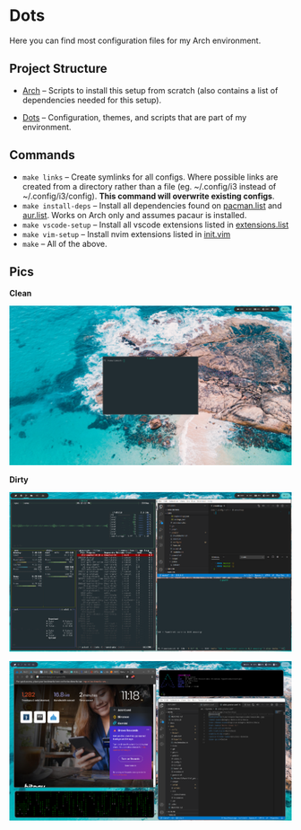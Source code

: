 # Dots

Here you can find most configuration files for my Arch environment.

## Project Structure

- [Arch](./arch/README.md) – Scripts to install this setup from scratch (also
  contains a list of dependencies needed for this setup).

- [Dots](./dots/README.md) – Configuration, themes, and scripts that are part of
  my environment.

## Commands

- `make links` – Create symlinks for all configs. Where possible links
  are created from a directory rather than a file (eg. ~/.config/i3 instead of
  ~/.config/i3/config). **This command will overwrite existing configs**.
- `make install-deps` – Install all dependencies found on
  [pacman.list](./arch/pacman.list) and [aur.list](./arch/aur.list). Works on
  Arch only and assumes pacaur is installed.
- `make vscode-setup` – Install all vscode extensions listed in
  [extensions.list](./dots/.config/Code/extensions.list)
- `make vim-setup` – Install nvim extensions listed in
  [init.vim](./dots/.config/nvim/init.vim)
- `make` – All of the above.

## Pics

**Clean**

![st](./docs/clean.png)

**Dirty**

![Bashtop + Code + st](./docs/messy.png)

![pfetch + Code + cmatrix + brave](./docs/messy2.png)
